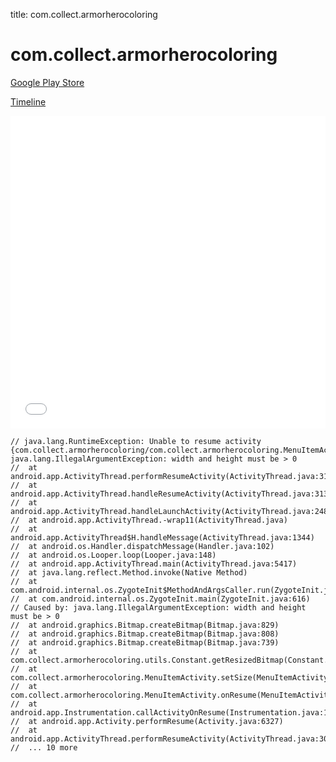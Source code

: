 title: com.collect.armorherocoloring

# com.collect.armorherocoloring

[Google Play Store](https://play.google.com/store/apps/details?id=com.collect.armorherocoloring)

[Timeline](./vis-timeline.html)

<iframe src="./vis-timeline.html" width="100%" height="500px" style="border:none;"></iframe>

```
// java.lang.RuntimeException: Unable to resume activity {com.collect.armorherocoloring/com.collect.armorherocoloring.MenuItemActivity}: java.lang.IllegalArgumentException: width and height must be > 0
// 	at android.app.ActivityThread.performResumeActivity(ActivityThread.java:3103)
// 	at android.app.ActivityThread.handleResumeActivity(ActivityThread.java:3134)
// 	at android.app.ActivityThread.handleLaunchActivity(ActivityThread.java:2481)
// 	at android.app.ActivityThread.-wrap11(ActivityThread.java)
// 	at android.app.ActivityThread$H.handleMessage(ActivityThread.java:1344)
// 	at android.os.Handler.dispatchMessage(Handler.java:102)
// 	at android.os.Looper.loop(Looper.java:148)
// 	at android.app.ActivityThread.main(ActivityThread.java:5417)
// 	at java.lang.reflect.Method.invoke(Native Method)
// 	at com.android.internal.os.ZygoteInit$MethodAndArgsCaller.run(ZygoteInit.java:726)
// 	at com.android.internal.os.ZygoteInit.main(ZygoteInit.java:616)
// Caused by: java.lang.IllegalArgumentException: width and height must be > 0
// 	at android.graphics.Bitmap.createBitmap(Bitmap.java:829)
// 	at android.graphics.Bitmap.createBitmap(Bitmap.java:808)
// 	at android.graphics.Bitmap.createBitmap(Bitmap.java:739)
// 	at com.collect.armorherocoloring.utils.Constant.getResizedBitmap(Constant.java:115)
// 	at com.collect.armorherocoloring.MenuItemActivity.setSize(MenuItemActivity.java:159)
// 	at com.collect.armorherocoloring.MenuItemActivity.onResume(MenuItemActivity.java:438)
// 	at android.app.Instrumentation.callActivityOnResume(Instrumentation.java:1258)
// 	at android.app.Activity.performResume(Activity.java:6327)
// 	at android.app.ActivityThread.performResumeActivity(ActivityThread.java:3092)
// 	... 10 more

```



